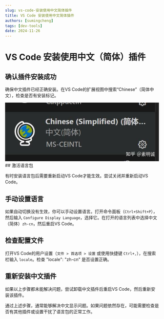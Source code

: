 ```yaml
---
slug: vs-code-安装使用中文简体插件
title: VS Code 安装使用中文简体插件
authors: [sumingcheng]
tags: [dev-tools]
date: 2024-11-26
---
```


# VS Code 安装使用中文（简体）插件



 

## 确认插件安装成功  

确保中文插件已经正确安装。在VS Code的扩展视图中搜索“Chinese”（简体中文），检查是否有安装标记。

![28307fec8661d659ff745848a1da86d9](../image/28307fec8661d659ff745848a1da86d9.jpg)## 激活语言包  

有时安装语言包后需要重新启动VS Code才能生效。尝试关闭并重新启动VS Code。

## 手动设置语言  

如果自动切换没有生效，你可以手动设置语言。打开命令面板（`Ctrl+Shift+P`），然后输入 `Configure Display Language`，选择它。在打开的语言列表中选择中文（简体）`zh-cn`，然后重启VS Code。

## 检查配置文件  

打开VS Code的用户设置（`文件 > 首选项 > 设置` 或使用快捷键 `Ctrl+,`），在搜索栏输入 `locale`。检查 "locale": "zh-cn" 是否设置正确。

## 重新安装中文插件  

如果以上步骤都未能解决问题，尝试卸载中文插件后重启VS Code，然后重新安装该插件。

通过上述步骤，通常能够解决中文显示问题。如果问题依然存在，可能需要检查是否有其他插件或设置干扰了语言包的正常工作。